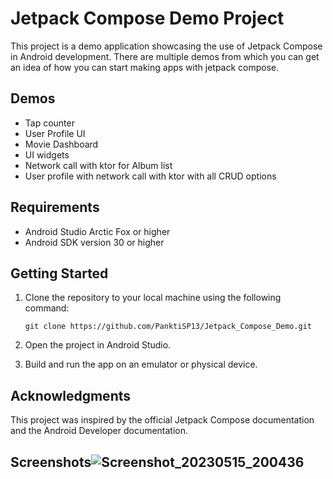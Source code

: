 # Jetpack Compose Demo Project

This project is a demo application showcasing the use of Jetpack Compose in Android development. 
There are multiple demos from which you can get an idea of how you can start making apps with jetpack compose.

## Demos

- Tap counter
- User Profile UI
- Movie Dashboard
- UI widgets
- Network call with ktor for Album list
- User profile with network call with ktor with all CRUD options

## Requirements

- Android Studio Arctic Fox or higher
- Android SDK version 30 or higher

## Getting Started

1. Clone the repository to your local machine using the following command:

   ```
   git clone https://github.com/PanktiSP13/Jetpack_Compose_Demo.git
   ```
   
2. Open the project in Android Studio.
3. Build and run the app on an emulator or physical device.


## Acknowledgments

This project was inspired by the official Jetpack Compose documentation and the Android Developer documentation. 

## Screenshots![Screenshot_20230515_200436](https://github.com/PanktiSP13/Jetpack_Compose_Demo/assets/58383702/e2977c37-0ba8-41b8-ba91-6cc7a706a55e)

